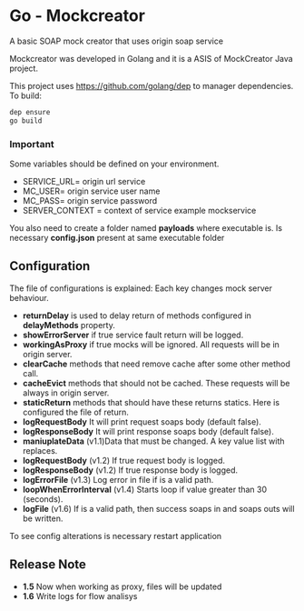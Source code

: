 # Go - Mockcreator
A basic SOAP mock creator that uses origin soap service

Mockcreator was developed in Golang and it is a ASIS of MockCreator Java project.

This project uses https://github.com/golang/dep to manager dependencies. To build:
```sh
dep ensure
go build
```
### Important

Some variables should be defined on your environment.

  - SERVICE_URL= origin url service
  - MC_USER= origin service user name
  - MC_PASS= origin service password
  - SERVER_CONTEXT = context of service example mockservice
 

You also need to create a folder named **payloads** where executable is. Is necessary **config.json** present at same executable folder

## Configuration

The file of configurations is explained: Each key changes mock server behaviour.
- **returnDelay** is used to delay return of methods configured in **delayMethods** property.
- **showErrorServer** if true service fault return will be logged.
- **workingAsProxy** if true mocks will be ignored. All requests will be in origin server.
- **clearCache** methods that need remove cache after some other method call.
- **cacheEvict** methods that should not be cached. These requests will be always in origin server.
- **staticReturn** methods that should have these returns statics. Here is configured the file of return.
- **logRequestBody** It will print request soaps body (default false).
- **logResponseBody** It will print response soaps body (default false).
- **maniuplateData** (v1.1)Data that must be changed. A key value list with replaces. 
- **logRequestBody** (v1.2) If true request body is logged.
- **logResponseBody** (v1.2) If true response body is logged.
- **logErrorFile** (v1.3) Log error in file if is a valid path.
- **loopWhenErrorInterval** (v1.4) Starts loop if value greater than 30 (seconds).
- **logFile** (v1.6) If is a valid path, then success soaps in and soaps outs will be written.

To see config alterations is necessary restart application


## Release Note

- **1.5** Now when working as proxy, files will be updated
- **1.6** Write logs for flow analisys
